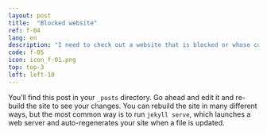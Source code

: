 ```yaml
---
layout: post
title:  "Blocked website"
ref: f-04
lang: en
description: "I need to check out a website that is blocked or whose content is not legal in my country. Is there a way to do this without drawing attention to myself?"
code: f-05
icon: icon_f-01.png
top: top-3
left: left-10
---
```

You’ll find this post in your `_posts` directory. Go ahead and edit it and re-build the site to see your changes. You can rebuild the site in many different ways, but the most common way is to run `jekyll serve`, which launches a web server and auto-regenerates your site when a file is updated.